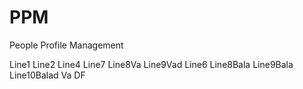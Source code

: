 PPM
===

People Profile Management

Line1
Line2
Line4
Line7
Line8Va
Line9Vad
Line6
Line8Bala
Line9Bala
Line10Balad
Va
DF